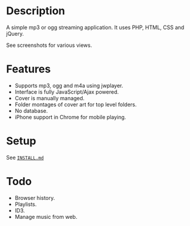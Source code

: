 Description
===========

A simple mp3 or ogg streaming application. It uses PHP, HTML, CSS and jQuery.

See screenshots for various views.

Features
========

* Supports mp3, ogg and m4a using jwplayer.
* Interface is fully JavaScript/Ajax powered.
* Cover is manually managed.
* Folder montages of cover art for top level folders.
* No database.
* iPhone support in Chrome for mobile playing.

Setup
=====

See [`INSTALL.md`](INSTALL.md)

Todo
====

* Browser history.
* Playlists.
* ID3.
* Manage music from web.
